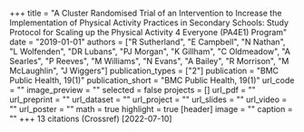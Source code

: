 +++
title = "A Cluster Randomised Trial of an Intervention to Increase the Implementation of Physical Activity Practices in Secondary Schools: Study Protocol for Scaling up the Physical Activity 4 Everyone (PA4E1) Program"
date = "2019-01-01"
authors = ["R Sutherland", "E Campbell", "N Nathan", "L Wolfenden", "DR Lubans", "PJ Morgan", "K Gillham", "C Oldmeadow", "A Searles", "P Reeves", "M Williams", "N Evans", "A Bailey", "R Morrison", "M McLaughlin", "J Wiggers"]
publication_types = ["2"]
publication = "BMC Public Health, 19(1)"
publication_short = "BMC Public Health, 19(1)"
url_code = ""
image_preview = ""
selected = false
projects = []
url_pdf = ""
url_preprint = ""
url_dataset = ""
url_project = ""
url_slides = ""
url_video = ""
url_poster = ""
math = true
highlight = true
[header]
image = ""
caption = ""
+++
13 citations (Crossref) [2022-07-10]
